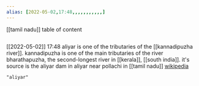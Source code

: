 ```yaml
---
alias: [2022-05-02,17:48,,,,,,,,,,,]
---
```

[[tamil nadu]]
table of content
```toc
```

[[2022-05-02]] 17:48
aliyar is one of the tributaries of the [[kannadipuzha river]]. kannadipuzha is one of the main tributaries of the river bharathapuzha, the second-longest river in [[kerala]], [[south india]]. it's source is the aliyar dam in aliyar near pollachi in [[tamil nadu]]
[wikipedia](https://en.wikipedia.org/wiki/aliyar%20river)
```query
"aliyar"
```